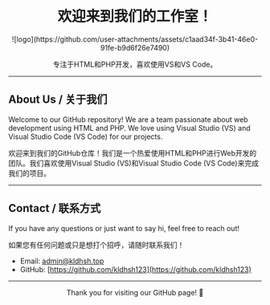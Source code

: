 <h1 align="center">欢迎来到我们的工作室！</h1>

<p align="center">
![logo](https://github.com/user-attachments/assets/c1aad34f-3b41-46e0-91fe-b9d6f26e7490)

</p>

<p align="center">专注于HTML和PHP开发，喜欢使用VS和VS Code。</p>

---

## About Us / 关于我们

Welcome to our GitHub repository! We are a team passionate about web development using HTML and PHP. We love using Visual Studio (VS) and Visual Studio Code (VS Code) for our projects.

欢迎来到我们的GitHub仓库！我们是一个热爱使用HTML和PHP进行Web开发的团队。我们喜欢使用Visual Studio (VS)和Visual Studio Code (VS Code)来完成我们的项目。

---

## Contact / 联系方式

If you have any questions or just want to say hi, feel free to reach out!

如果您有任何问题或只是想打个招呼，请随时联系我们！

- Email: [admin@kldhsh.top](mailto:admin@kldhsh.top)
- GitHub: [https://github.com/kldhsh123](https://github.com/kldhsh123)

---

<p align="center">Thank you for visiting our GitHub page! 🚀</p>
